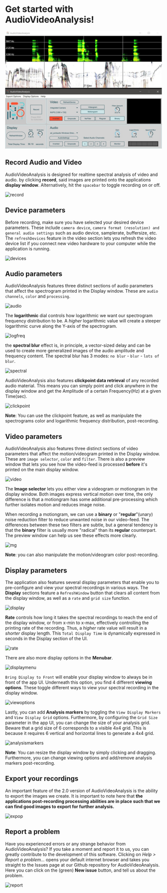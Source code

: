 # Get started with AudioVideoAnalysis!

![app](/img/ava.jpg)

## Record Audio and Video

AudioVideoAnalysis is designed for realtime spectral analysis of video and audio. by clicking **record**, said images are printed onto the applications **display window**. Alternatively, hit the `spacebar` to toggle recording on or off.


![record](/img/1-record.gif)


## Device parameters

Before recording, make sure you have selected your desired device parameters. These include `camera device`, `camera format (resolution) and general audio settings` such as audio device, samplerate, buffersize, etc. The `refreshDevices` feature in the video section lets you refresh the video device list if you connect new video hardware to your computer while the application is running.   


![devices](/img/2-device-parameters.jpg)


## Audio parameters

AudioVideoAnalysis features three distinct sections of audio parameters that affect the spectrogram printed in the Display window. These are `audio channels`, `color` and `processing`. 


![audio](/img/3-audio-parameters.jpg)


The **logarithmic** dial controls how logarithmic we want our spectrogram frequency distribution to be. A *higher* logarithmic value will create a steeper logarithmic curve along the Y-axis of the spectrogram. 


![logfreq](/img/4-logfreq.gif)


the **spectral blur** effect is, in principle, a vector-sized delay and can be used to create more generalized images of the audio amplitude and frequency content. The spectral blur has 3 modes: `no blur` - `blur` - `lots of blur`. 


![spectral](/img/5-spectral-blur.jpg)


AudioVideoAnalysis also features **clickpoint data retrieval** of any recorded audio material. This means you can simply point and click anywhere in the display window and get the Amplitude of a certain Frequency(Hz) at a given Time(sec).


![clickpoint](/img/6-clickpoint.gif)


**Note**: You can use the clickpoint feature, as well as manipulate the spectrograms color and logarithmic frequency distribution, post-recording.

## Video parameters

AudioVideoAnalysis also features three distinct sections of video parameters that affect the motion/videogram printed in the Display window. These are `image selector`, `color` and `filter`. There is also a preview window that lets you see how the video-feed is processed **before** it's printed on the main display window.


![video](/img/7-video-parameters.jpg)


The **Image selector** lets you either view a videogram or motiongram in the display window. Both images express vertical motion over time, the only difference is that a motiongram has some additional pre-processing which further isolates motion and reduces image noise. 

When recording a motiongram, we can use a **binary** or "**regular**"(unary) noise reduction filter to reduce unwanted noise in our video-feed. The differences between these two filters are subtle, but a general tendency is that the **binary** filter is usually more "radical" than its **regular** counterpart. The preview window can help us see these effects more clearly.


![mg](/img/8-mg-filters.gif)


**Note**: you can also manipulate the motion/videogram color post-recording.

## Display parameters

The application also features several display parameters that enable you to pre-configure and view your spectral recordings in various ways. The **Display** sections feature a `RefreshWindow` button that clears all content from the display window, as well as a `rate` and `grid size` function.


![display](/img/9-display-parameters.jpg)


**Rate** controls how long it takes the spectral recordings to reach the end of the display window, or from x-min to x-max, effectively controlling the printing rate of the recording. Thus, a *higher* rate value will result in a *shorter* display length. This `Total Display Time` is dynamically expressed in seconds in the Display section of the UI.  


![rate](/img/10-rate.jpg)


There are also more display options in the **Menubar**.


![displaymenu](/img/11-menubar-display-options.jpg)


`Bring Display to Front` will enable your display window to always be in front of the app UI. Underneath this option, you find 4 different **viewing options**. These toggle different ways to view your spectral recording in the display window.


![viewoptions](/img/12-view-options.gif)


Lastly, you can add **Analysis markers** by toggling the `View Display Markers` and `View Display Grid` options. Furthermore, by configuring the `Grid Size` parameter in the app UI, you can change the size of your analysis grid. Beware that a grid size of 6 corresponds to a visible 4x4 grid. This is because it requires 6 vertical and horizontal lines to generate a 4x4 grid.


![analysismarkers](/img/13-analysis-markers.gif)


**Note**: You can resize the display window by simply clicking and dragging. Furthermore, you can change viewing options and add/remove analysis markers post-recording.

## Export your recordings

An important feature of the 2.0 version of AudioVideoAnalysis is the ability to export the images we create. It is important to note here that **the applications post-recording processing abilities are in place such that we can find good images to export for further analysis.**


![expop](/img/14-export-options.jpg)


## Report a problem

Have you experienced errors or any strange behavior from AudioVideoAnalysis? If you take a moment and report it to us, you can greatly contribute to the development of this software. Clicking on _Help \> Report a problem\..._ opens your default internet browser and takes you straight to the Issues page at our Github repository for AudioVideoAnalysis. Here you can click on the (green) **New issue** button, and tell us about the problem.


![report](/img/15-report-issue.jpg)